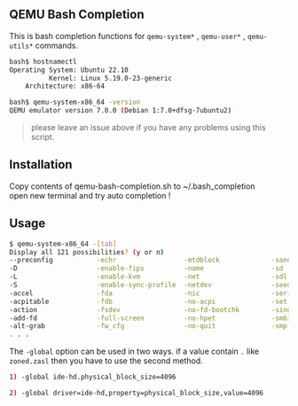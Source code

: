 ## QEMU Bash Completion

This is bash completion functions for `qemu-system*` , `qemu-user*` ,
`qemu-utils*` commands.

```sh
bash$ hostnamectl
Operating System: Ubuntu 22.10                    
          Kernel: Linux 5.19.0-23-generic
    Architecture: x86-64

bash$ qemu-system-x86_64 -version 
QEMU emulator version 7.0.0 (Debian 1:7.0+dfsg-7ubuntu2)
```

> please leave an issue above if you have any problems using this script.

## Installation

Copy contents of qemu-bash-completion.sh to ~/.bash_completion  
open new terminal and try auto completion !

## Usage


```sh
$ qemu-system-x86_64 -[tab]
Display all 121 possibilities? (y or n)
--preconfig           -echr                 -mtdblock             -sandbox
-D                    -enable-fips          -name                 -sd
-L                    -enable-kvm           -net                  -sdl
-S                    -enable-sync-profile  -netdev               -seed
-accel                -fda                  -nic                  -serial
-acpitable            -fdb                  -no-acpi              -set
-action               -fsdev                -no-fd-bootchk        -singlestep
-add-fd               -full-screen          -no-hpet              -smbios
-alt-grab             -fw_cfg               -no-quit              -smp
. . .
```

The `-global` option can be used in two ways.
if a value contain `.` like `zoned.zasl` then you have to use the second method.

```sh
1) -global ide-hd.physical_block_size=4096

2) -global driver=ide-hd,property=physical_block_size,value=4096
```


